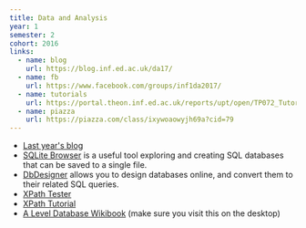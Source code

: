 ```yaml
---
title: Data and Analysis
year: 1
semester: 2
cohort: 2016
links:
  - name: blog
    url: https://blog.inf.ed.ac.uk/da17/
  - name: fb
    url: https://www.facebook.com/groups/inf1da2017/
  - name: tutorials
    url: https://portal.theon.inf.ed.ac.uk/reports/upt/open/TP072_Tutorial_Groups/inf1-da.shtml
  - name: piazza
    url: https://piazza.com/class/ixywoaowyjh69a?cid=79
---
```

-   [Last year's blog](https://blog.inf.ed.ac.uk/da16/)
-   [SQLite Browser](http://sqlitebrowser.org/) is a useful tool exploring and creating SQL databases that can be saved to a single file.
-   [DbDesigner](https://dbdesigner.net/) allows you to design databases online, and convert them to their related SQL queries.
-   [XPath Tester](http://codebeautify.org/Xpath-Tester)
-   [XPath Tutorial](https://www.w3schools.com/xml/xpath_intro.asp)
-   [A Level Database Wikibook](https://en.wikibooks.org/wiki/A-level_Computing/AQA/Problem_Solving,_Programming,_Operating_Systems,_Databases_and_Networking/Databases) (make sure you visit this on the desktop)
